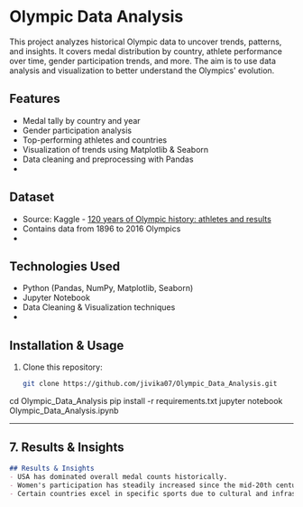 # Olympic Data Analysis
This project analyzes historical Olympic data to uncover trends, patterns, and insights. It covers medal distribution by country, athlete performance over time, gender participation trends, and more. The aim is to use data analysis and visualization to better understand the Olympics' evolution.

## Features
- Medal tally by country and year
- Gender participation analysis
- Top-performing athletes and countries
- Visualization of trends using Matplotlib & Seaborn
- Data cleaning and preprocessing with Pandas
- 
## Dataset
- Source: Kaggle - [120 years of Olympic history: athletes and results](https://www.kaggle.com/datasets)
- Contains data from 1896 to 2016 Olympics
- 
## Technologies Used
- Python (Pandas, NumPy, Matplotlib, Seaborn)
- Jupyter Notebook
- Data Cleaning & Visualization techniques
- 
## Installation & Usage
1. Clone this repository:
   ```bash
   git clone https://github.com/jivika07/Olympic_Data_Analysis.git
cd Olympic_Data_Analysis
pip install -r requirements.txt
jupyter notebook Olympic_Data_Analysis.ipynb

---

## **7. Results & Insights**
```markdown
## Results & Insights
- USA has dominated overall medal counts historically.
- Women's participation has steadily increased since the mid-20th century.
- Certain countries excel in specific sports due to cultural and infrastructural factors.




